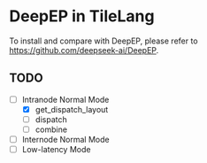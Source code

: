 # DeepEP in TileLang

To install and compare with DeepEP, please refer to https://github.com/deepseek-ai/DeepEP.

## TODO
- [ ] Intranode Normal Mode
    - [x] get_dispatch_layout
    - [ ] dispatch
    - [ ] combine
- [ ] Internode Normal Mode
- [ ] Low-latency Mode